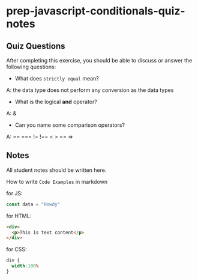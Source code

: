 # prep-javascript-conditionals-quiz-notes


## Quiz Questions

After completing this exercise, you should be able to discuss or answer the following questions:

- What does `strictly equal` mean?

A: the data type does not  perform any conversion as the data types

- What is the logical **and** operator?

A: &

- Can you name some comparison operators?

A: == === != !== < > <= =>

## Notes

All student notes should be written here.


How to write `Code Examples` in markdown

for JS:
```javascript
const data = "Howdy"
```

for HTML:
```html
<div>
  <p>This is text content</p>
</div>
```

for CSS:
```css
div {
  width:100%
}
```

